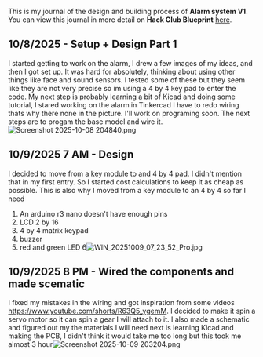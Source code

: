 <!--
  ===================    !!READ THIS NOTICE!!   ====================
  DO NOT edit this file manually. Your changes WILL BE OVERWRITTEN!
  This journal is auto generated and updated by Hack Club Blueprint.
  To edit this file, please edit your journal entries on Blueprint.
  ==================================================================
-->

This is my journal of the design and building process of **Alarm system V1**.  
You can view this journal in more detail on **Hack Club Blueprint** [here](https://blueprint.hackclub.com/projects/242).


## 10/8/2025 - Setup + Design Part 1  

I started getting to work on the alarm,  I drew a few images of my ideas, and then I got set up. It was hard for absolutely, thinking about using other things like face and sound sensors. I tested some of these but they seem like they are not very precise so im using a 4 by 4 key pad to enter the code. My next step is probably learning a bit of Kicad and doing some tutorial, I stared working on the alarm in Tinkercad I have to redo wiring thats why there none in the picture. I'll work on programing soon. The next steps are to progam the base model and wire it. ![Screenshot 2025-10-08 204840.png](https://blueprint.hackclub.com/user-attachments/blobs/proxy/eyJfcmFpbHMiOnsiZGF0YSI6MTE2MywicHVyIjoiYmxvYl9pZCJ9fQ==--f477a9483c7e10370e151fc7c48d21297a2d6917/Screenshot%202025-10-08%20204840.png)
  

## 10/9/2025 7 AM - Design  

I decided to move from a key module to and 4 by 4 pad. I didn't mention that in my first entry. So I started cost calculations to keep it as cheap as possible. This is also why I moved from a key module to an 4 by 4 so far I need

1. An arduino r3 nano doesn't have enough pins
2. LCD 2 by 16
3. 4 by 4 matrix keypad
4. buzzer
5. red and green LED
6![WIN_20251009_07_23_52_Pro.jpg](https://blueprint.hackclub.com/user-attachments/blobs/proxy/eyJfcmFpbHMiOnsiZGF0YSI6MTIyNiwicHVyIjoiYmxvYl9pZCJ9fQ==--c9d7dbe979c0ba4f83aab64c3f5512f8127742da/WIN_20251009_07_23_52_Pro.jpg)
  

## 10/9/2025 8 PM - Wired the components and made scematic  

I fixed my mistakes in the wiring and got inspiration from some videos https://www.youtube.com/shorts/R63Q5_ygemM. I decided to make it spin a servo motor so it can spin a gear I will attach to it. I also made a schematic and figured out my the materials I will need next is learning Kicad and making the PCB, I didn't think it would take me too long but this took me almost 3 hour![Screenshot 2025-10-09 203204.png](https://blueprint.hackclub.com/user-attachments/blobs/proxy/eyJfcmFpbHMiOnsiZGF0YSI6MTM0MSwicHVyIjoiYmxvYl9pZCJ9fQ==--f88cf1ca01244144440af769e118019da52c4831/Screenshot%202025-10-09%20203204.png)
  

